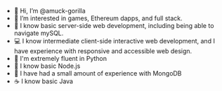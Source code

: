 - 👋 Hi, I’m @amuck-gorilla
- 👀 I’m interested in games, Ethereum dapps, and full stack.
- 🐘 I know basic server-side web development, including being able to navigate mySQL.
- 💻 I know intermediate client-side interactive web development, and I have experience with responsive and accessible web design.
- 🐍 I'm extremely fluent in Python
- 🧊 I know basic Node.js
- 🥭 I have had a small amount of experience with MongoDB
- ☕ I know basic Java

<!---
amuck-gorilla/amuck-gorilla is a ✨ special ✨ repository because its `README.md` (this file) appears on your GitHub profile.
You can click the Preview link to take a look at your changes.
--->
